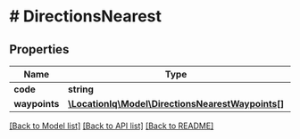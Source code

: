 # # DirectionsNearest

## Properties

Name | Type | Description | Notes
------------ | ------------- | ------------- | -------------
**code** | **string** |  | [optional] 
**waypoints** | [**\LocationIq\Model\DirectionsNearestWaypoints[]**](DirectionsNearestWaypoints.md) |  | [optional] 

[[Back to Model list]](../../README.md#documentation-for-models) [[Back to API list]](../../README.md#documentation-for-api-endpoints) [[Back to README]](../../README.md)


